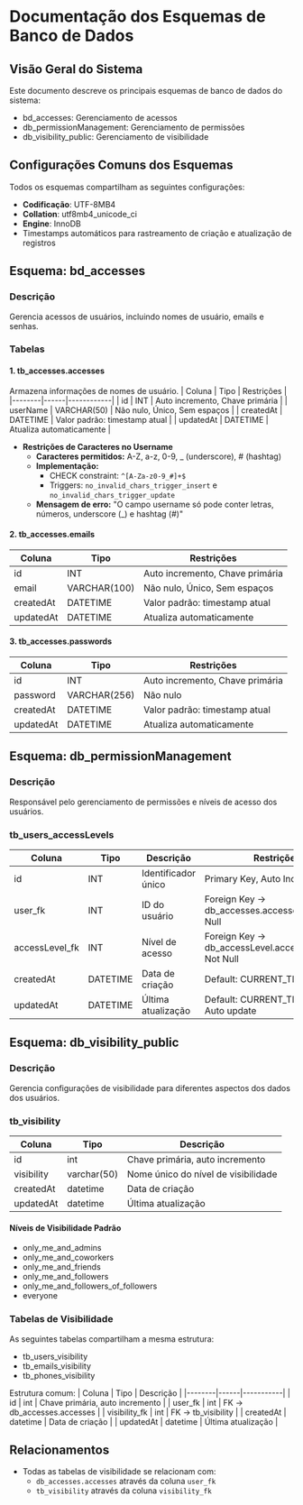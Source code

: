 # Documentação dos Esquemas de Banco de Dados

## Visão Geral do Sistema
Este documento descreve os principais esquemas de banco de dados do sistema:
- bd_accesses: Gerenciamento de acessos
- db_permissionManagement: Gerenciamento de permissões
- db_visibility_public: Gerenciamento de visibilidade

## Configurações Comuns dos Esquemas
Todos os esquemas compartilham as seguintes configurações:
- **Codificação**: UTF-8MB4
- **Collation**: utf8mb4_unicode_ci
- **Engine**: InnoDB
- Timestamps automáticos para rastreamento de criação e atualização de registros

## Esquema: bd_accesses

### Descrição
Gerencia acessos de usuários, incluindo nomes de usuário, emails e senhas.

### Tabelas

#### 1. tb_accesses.accesses
Armazena informações de nomes de usuário.
| Coluna | Tipo | Restrições |
|--------|------|------------|
| id | INT | Auto incremento, Chave primária |
| userName | VARCHAR(50) | Não nulo, Único, Sem espaços |
| createdAt | DATETIME | Valor padrão: timestamp atual |
| updatedAt | DATETIME | Atualiza automaticamente |

- **Restrições de Caracteres no Username**
  - **Caracteres permitidos:** A-Z, a-z, 0-9, _ (underscore), # (hashtag)
  - **Implementação:** 
    - CHECK constraint: `^[A-Za-z0-9_#]+$`
    - Triggers: `no_invalid_chars_trigger_insert` e `no_invalid_chars_trigger_update`
  - **Mensagem de erro:** "O campo username só pode conter letras, números, underscore (_) e hashtag (#)"

#### 2. tb_accesses.emails
| Coluna | Tipo | Restrições |
|--------|------|------------|
| id | INT | Auto incremento, Chave primária |
| email | VARCHAR(100) | Não nulo, Único, Sem espaços |
| createdAt | DATETIME | Valor padrão: timestamp atual |
| updatedAt | DATETIME | Atualiza automaticamente |

#### 3. tb_accesses.passwords
| Coluna | Tipo | Restrições |
|--------|------|------------|
| id | INT | Auto incremento, Chave primária |
| password | VARCHAR(256) | Não nulo |
| createdAt | DATETIME | Valor padrão: timestamp atual |
| updatedAt | DATETIME | Atualiza automaticamente |

## Esquema: db_permissionManagement

### Descrição
Responsável pelo gerenciamento de permissões e níveis de acesso dos usuários.

### tb_users_accessLevels
| Coluna | Tipo | Descrição | Restrições |
|--------|------|-----------|------------|
| id | INT | Identificador único | Primary Key, Auto Increment |
| user_fk | INT | ID do usuário | Foreign Key → db_accesses.accesses(id), Not Null |
| accessLevel_fk | INT | Nível de acesso | Foreign Key → db_accessLevel.accessLevels(id), Not Null |
| createdAt | DATETIME | Data de criação | Default: CURRENT_TIMESTAMP |
| updatedAt | DATETIME | Última atualização | Default: CURRENT_TIMESTAMP, Auto update |

## Esquema: db_visibility_public

### Descrição
Gerencia configurações de visibilidade para diferentes aspectos dos dados dos usuários.

### tb_visibility
| Coluna | Tipo | Descrição |
|--------|------|-----------|
| id | int | Chave primária, auto incremento |
| visibility | varchar(50) | Nome único do nível de visibilidade |
| createdAt | datetime | Data de criação |
| updatedAt | datetime | Última atualização |

#### Níveis de Visibilidade Padrão
- only_me_and_admins
- only_me_and_coworkers
- only_me_and_friends
- only_me_and_followers
- only_me_and_followers_of_followers
- everyone

### Tabelas de Visibilidade
As seguintes tabelas compartilham a mesma estrutura:
- tb_users_visibility
- tb_emails_visibility
- tb_phones_visibility

Estrutura comum:
| Coluna | Tipo | Descrição |
|--------|------|-----------|
| id | int | Chave primária, auto incremento |
| user_fk | int | FK → db_accesses.accesses |
| visibility_fk | int | FK → tb_visibility |
| createdAt | datetime | Data de criação |
| updatedAt | datetime | Última atualização |

## Relacionamentos
- Todas as tabelas de visibilidade se relacionam com:
  - `db_accesses.accesses` através da coluna `user_fk`
  - `tb_visibility` através da coluna `visibility_fk`

